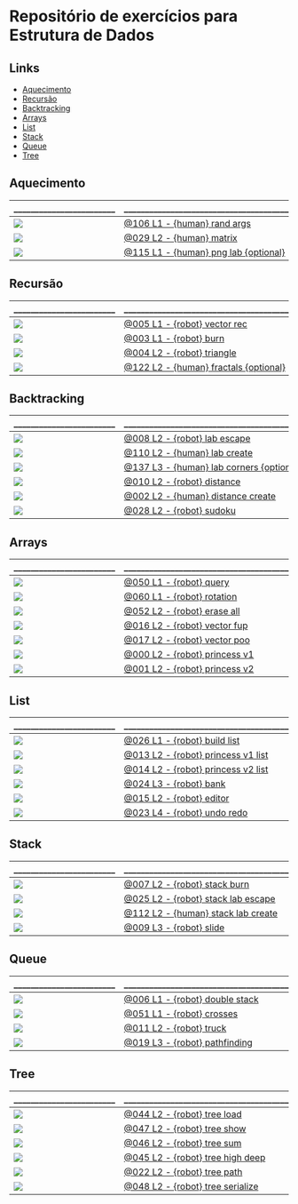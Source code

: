
# Repositório de exercícios para Estrutura de Dados

## Links []()
[](toc)
- [Aquecimento](#aquecimento)
- [Recursão](#recursão)
- [Backtracking](#backtracking)
- [Arrays](#arrays)
- [List](#list)
- [Stack](#stack)
- [Queue](#queue)
- [Tree](#tree)
[](toc)


## Aquecimento
\________________________ | \_______________________________________________
------------------------- | ------------------------------------------------
![](base/106/.cache/thumb.jpg) | [@106 L1 - {human} rand args](base/106/Readme.md)
![](base/029/.cache/thumb.jpg) | [@029 L2 - {human} matrix](base/029/Readme.md)
![](base/115/.cache/thumb.jpg) | [@115 L1 - {human} png lab {optional}](base/115/Readme.md)

## Recursão
\________________________ | \_______________________________________________
------------------------- | ------------------------------------------------
![](base/005/.cache/thumb.jpg) | [@005 L1 - {robot} vector rec](base/005/Readme.md)
![](base/003/.cache/thumb.jpg) | [@003 L1 - {robot} burn](base/003/Readme.md)
![](base/004/.cache/thumb.jpg) | [@004 L2 - {robot} triangle](base/004/Readme.md)
![](base/122/.cache/thumb.jpg) | [@122 L2 - {human} fractals {optional}](base/122/Readme.md)



## Backtracking
\________________________ | \_______________________________________________
------------------------- | ------------------------------------------------
![](base/008/.cache/thumb.jpg) | [@008 L2 - {robot} lab escape](base/008/Readme.md)
![](base/110/.cache/thumb.jpg) | [@110 L2 - {human} lab create](base/110/Readme.md)
![](base/137/.cache/thumb.jpg) | [@137 L3 - {human} lab corners {optional}](base/137/Readme.md)
![](base/010/.cache/thumb.jpg) | [@010 L2 - {robot} distance](base/010/Readme.md)
![](base/002/.cache/thumb.jpg) | [@002 L2 - {human} distance create](base/002/Readme.md)
![](base/028/.cache/thumb.jpg) | [@028 L2 - {robot} sudoku](base/028/Readme.md)


## Arrays
\________________________ | \_______________________________________________
------------------------- | ------------------------------------------------
![](base/050/.cache/thumb.jpg) | [@050 L1 - {robot} query](base/050/Readme.md)
![](base/060/.cache/thumb.jpg) | [@060 L1 - {robot} rotation](base/060/Readme.md)
![](base/052/.cache/thumb.jpg) | [@052 L2 - {robot} erase all](base/052/Readme.md)
![](base/016/.cache/thumb.jpg) | [@016 L2 - {robot} vector fup](base/016/Readme.md)
![](base/017/.cache/thumb.jpg) | [@017 L2 - {robot} vector poo](base/017/Readme.md)
![](base/000/.cache/thumb.jpg) | [@000 L2 - {robot} princess v1](base/000/Readme.md)
![](base/001/.cache/thumb.jpg) | [@001 L2 - {robot} princess v2](base/001/Readme.md)

## List
\________________________ | \_______________________________________________
------------------------- | ------------------------------------------------
![](base/026/.cache/thumb.jpg) | [@026 L1 - {robot} build list](base/026/Readme.md)
![](base/013/.cache/thumb.jpg) | [@013 L2 - {robot} princess v1 list](base/013/Readme.md)
![](base/014/.cache/thumb.jpg) | [@014 L2 - {robot} princess v2 list](base/014/Readme.md)
![](base/024/.cache/thumb.jpg) | [@024 L3 - {robot} bank](base/024/Readme.md)
![](base/015/.cache/thumb.jpg) | [@015 L2 - {robot} editor](base/015/Readme.md)
![](base/023/.cache/thumb.jpg) | [@023 L4 - {robot} undo redo](base/023/Readme.md)

## Stack
\________________________ | \_______________________________________________
------------------------- | ------------------------------------------------
![](base/007/.cache/thumb.jpg) | [@007 L2 - {robot} stack burn](base/007/Readme.md)
![](base/025/.cache/thumb.jpg) | [@025 L2 - {robot} stack lab escape](base/025/Readme.md)
![](base/112/.cache/thumb.jpg) | [@112 L2 - {human} stack lab create](base/112/Readme.md)
![](base/009/.cache/thumb.jpg) | [@009 L3 - {robot} slide](base/009/Readme.md)

## Queue
\________________________ | \_______________________________________________
------------------------- | ------------------------------------------------
![](base/006/.cache/thumb.jpg) | [@006 L1 - {robot} double stack](base/006/Readme.md)
![](base/051/.cache/thumb.jpg) | [@051 L1 - {robot} crosses](base/051/Readme.md)
![](base/011/.cache/thumb.jpg) | [@011 L2 - {robot} truck](base/011/Readme.md)
![](base/019/.cache/thumb.jpg) | [@019 L3 - {robot} pathfinding](base/019/Readme.md)

## Tree
\________________________ | \_______________________________________________
------------------------- | ------------------------------------------------
![](base/044/.cache/thumb.jpg) | [@044 L2 - {robot} tree load](base/044/Readme.md)
![](base/047/.cache/thumb.jpg) | [@047 L2 - {robot} tree show](base/047/Readme.md)
![](base/046/.cache/thumb.jpg) | [@046 L2 - {robot} tree sum](base/046/Readme.md)
![](base/045/.cache/thumb.jpg) | [@045 L2 - {robot} tree high deep](base/045/Readme.md)
![](base/022/.cache/thumb.jpg) | [@022 L2 - {robot} tree path](base/022/Readme.md)
![](base/048/.cache/thumb.jpg) | [@048 L2 - {robot} tree serialize](base/048/Readme.md)
